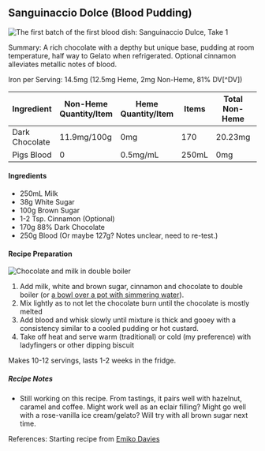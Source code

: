 ## Sanguinaccio Dolce (Blood Pudding)
![The first batch of the first blood dish: Sanguinaccio Dulce, Take 1](./blood/pics/first-iteration-sanguine.jpg) 

Summary: A rich chocolate with a depthy but unique base, pudding at room temperature, half way to Gelato when refrigerated. Optional cinnamon alleviates metallic notes of blood.

Iron per Serving: 14.5mg (12.5mg Heme, 2mg Non-Heme, 81% DV[^DV])

|Ingredient|Non-Heme Quantity/Item|Heme Quantity/Item|Items|Total Non-Heme|Total Heme|
|---------------------|----------------|-------------|-------------|-----------|-------|
|Dark Chocolate| 11.9mg/100g|0mg        |170     |20.23mg      |0mg |
|Pigs Blood       |0                       |0.5mg/mL|250mL      |0mg      |125mg|

#### Ingredients
- 250mL Milk
- 38g White Sugar
- 100g Brown Sugar
- 1-2 Tsp. Cinnamon (Optional)
- 170g 88% Dark Chocolate
- 250g Blood (Or maybe 127g? Notes unclear, need to re-test.)

#### Recipe Preparation

![Chocolate and milk in double boiler](./blood/pics/db-choco.jpg)

1. Add milk, white and brown sugar, cinnamon and chocolate to double boiler (or [a bowl over a pot with simmering water](https://www.bonappetit.com/video/watch/how-to-melt-chocolate-in-a-double-boiler)).
2. Mix lightly as to not let the chocolate burn until the chocolate is mostly melted
3. Add blood and whisk slowly until mixture is thick and gooey with a consistency similar to a cooled pudding or hot custard.
4. Take off heat and serve warm (traditional) or cold (my preference) with ladyfingers or other dipping biscuit 

Makes 10-12 servings, lasts 1-2 weeks in the fridge.

##### Recipe Notes

- Still working on this recipe. From tastings, it pairs well with hazelnut, caramel and coffee. Might work well as an eclair filling? Might go well with a rose-vanilla ice cream/gelato? Will try with all brown sugar next time.

References: Starting recipe from [Emiko Davies](http://www.emikodavies.com/blog/blood-chocolate-sanguinaccio/)